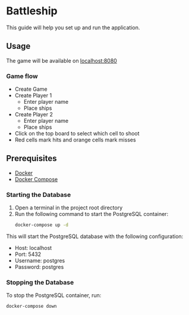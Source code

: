 # Battleship

This guide will help you set up and run the application.

## Usage

The game will be available on [localhost:8080](http://localhost:8080)

### Game flow

- Create Game
- Create Player 1
  - Enter player name
  - Place ships
- Create Player 2
   - Enter player name
   - Place ships
- Click on the top board to select which cell to shoot
- Red cells mark hits and orange cells mark misses

## Prerequisites

- [Docker](https://www.docker.com/get-started)
- [Docker Compose](https://docs.docker.com/compose/install/)

### Starting the Database

1. Open a terminal in the project root directory
2. Run the following command to start the PostgreSQL container:
   ```bash
   docker-compose up -d
   ```

This will start the PostgreSQL database with the following configuration:
- Host: localhost
- Port: 5432
- Username: postgres
- Password: postgres

### Stopping the Database

To stop the PostgreSQL container, run:
```bash
docker-compose down
```
